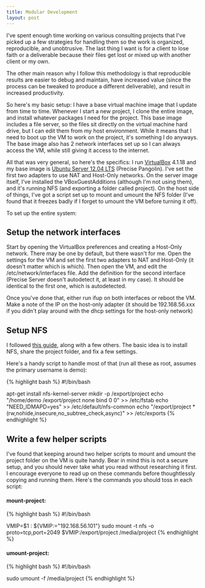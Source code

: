 ```yaml
---
title: Modular Development
layout: post
---
```

I've spent enough time working on various consulting projects that I've picked up a few strategies for handling them so the work is organized, reproducible, and unobtrusive. The last thing I want is for a client to lose faith or a deliverable because their files get lost or mixed up with another client or my own.

The other main reason why I follow this methodology is that reproducible results are easier to debug and maintain, have increased value (since the process can be tweaked to produce a different deliverable), and result in increased productivity.

So here's my basic setup: I have a base virtual machine image that I update from time to time. Whenever I start a new project, I clone the entire image, and install whatever packages I need for the project. This base image includes a file server, so the files sit directly on the virtual machine hard drive, but I can edit them from my host environment. While it means that I need to boot up the VM to work on the project, it's something I do anyways. The base image also has 2 network interfaces set up so I can always access the VM, while still giving it access to the internet.

All that was very general, so here's the specifics: I run [VirtualBox](https://www.virtualbox.org/) 4.1.18 and my base image is [Ubuntu Server 12.04 LTS](http://releases.ubuntu.com/precise/) (Precise Pangolin). I've set the first two adapters to use NAT and Host-Only networks. On the server image itself, I've installed the VBoxGuestAdditions (although I'm not using them), and it's running NFS (and exporting a folder called project). On the host side of things, I've got a script set up to mount and umount the NFS folder (I've found that it freezes badly if I forget to umount the VM before turning it off).

To set up the entire system:

## Setup the network interfaces

Start by opening the VirtualBox preferences and creating a Host-Only network. There may be one by default, but there wasn't for me. Open the settings for the VM and set the first two adapters to NAT and Host-Only (it doesn't matter which is which). Then open the VM, and edit the /etc/network/interfaces file. Add the definition for the second interface (Precise Server doesn't autodetect it, at least in my case). It should be identical to the first one, which is autodetected.

Once you've done that, either run ifup on both interfaces or reboot the VM. Make a note of the IP on the host-only adapter (it should be 192.168.56.xxx if you didn't play around with the dhcp settings for the host-only network)

## Setup NFS

I followed [this guide](https://help.ubuntu.com/community/SettingUpNFSHowTo), along with a few others. The basic idea is to install NFS, share the project folder, and fix a few settings.

Here's a handy script to handle most of that (run all these as root, assumes the primary username is demo):

{% highlight bash %}
#!/bin/bash

apt-get install nfs-kernel-server
mkdir -p /export/project
echo "/home/demo /export/project none bind 0 0" >> /etc/fstab
echo "NEED_IDMAPD=yes" >> /etc/default/nfs-common
echo "/export/project *(rw,nohide,insecure,no_subtree_check,async)" >> /etc/exports
{% endhighlight %}

## Write a few helper scripts

I've found that keeping around two helper scripts to mount and umount the project folder on the VM is quite handy. Bear in mind this is not a secure setup, and you should never take what you read without researching it first. I encourage everyone to read up on these commands before thoughtlessly copying and running them. Here's the commands you should toss in each script:

#### mount-project:

{% highlight bash %}
#!/bin/bash

VMIP=$1
: ${VMIP:="192.168.56.101"}
sudo mount -t nfs -o proto=tcp,port=2049 $VMIP:/export/project /media/project
{% endhighlight %}

#### umount-project:

{% highlight bash %}
#!/bin/bash

sudo umount -f /media/project
{% endhighlight %}
